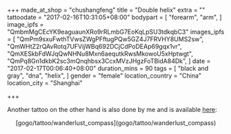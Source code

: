 +++
made_at_shop = "chushangfeng"
title = "Double helix"
extra = ""
tattoodate = "2017-02-16T10:31:05+08:00"
bodypart = [
  "forearm",
  "arm",
]
image_ipfs = "QmbmMgCEcYK9eaguaunXRo9rRLmbG7EoKqLpSU3tdkqbC3"
images_ipfs = [  "QmPm9sxuFwthTVwsZWgPFftugPQw5GZ4J7FRVHY8UMS2sw",
  "QmWHtZ2rQAvRotq7UFVijWBq692DCjCdPoDEAp69gqx1vr",
  "QmXESkbFdWJqQwNHNu8Mxn6aequtkRwsMkowoU5xHptwgt",
  "QmPq8Gn1dkbK2sc3mQnqhbsx3CcxMVzJHgzFoTBidA84Dk",
]
date = "2017-02-17T00:06:40+08:00"
duration_mins = 90
tags = [
  "black and gray",
  "dna",
  "helix",
]
gender = "female"
location_country = "China"
location_city = "Shanghai"

+++

Another tattoo on the other hand is also done by me and is available [here](gogo/tattoo/wanderlust_compass):
<center>[gogo/tattoo/wanderlust_compass](gogo/tattoo/wanderlust_compass)</center>
